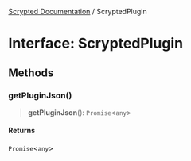 [Scrypted Documentation](../globals.md) / ScryptedPlugin

# Interface: ScryptedPlugin

## Methods

### getPluginJson()

> **getPluginJson**(): `Promise`\<`any`\>

#### Returns

`Promise`\<`any`\>
